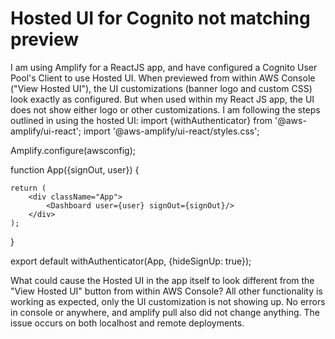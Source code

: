 
# Hosted UI for Cognito not matching preview

I am using Amplify for a ReactJS app, and have configured a Cognito User Pool's Client to use Hosted UI. When previewed from within AWS Console ("View Hosted UI"), the UI customizations (banner logo and custom CSS) look exactly as configured. But when used within my React JS app, the UI does not show either logo or other customizations. I am following the steps outlined in using the hosted UI:
import {withAuthenticator} from '@aws-amplify/ui-react';
import '@aws-amplify/ui-react/styles.css';


Amplify.configure(awsconfig);

function App({signOut, user}) {

    return (
        <div className="App">
            <Dashboard user={user} signOut={signOut}/>
        </div>
    );
}

export default withAuthenticator(App, {hideSignUp: true});


What could cause the Hosted UI in the app itself to look different from the "View Hosted UI" button from within AWS Console?
All other functionality is working as expected, only the UI customization is not showing up. No errors in console or anywhere, and amplify pull also did not change anything. The issue occurs on both localhost and remote deployments.

        